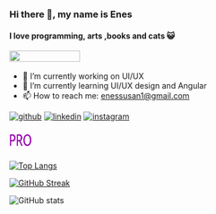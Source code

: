 ### Hi there 👋, my name is **Enes**
#### I love programming, arts ,books and cats 😺

  <img src="https://images.wallpaperscraft.com/image/single/cat_muzzle_fluffy_blue_eyed_119048_3840x2160.jpg" width=50% height=50%>

- 🔭 I’m currently working on UI/UX
- 🌱 I’m currently learning UI/UX design and Angular
- 📫 How to reach me: enessusan1@gmail.com 


[<img src='https://cdn.jsdelivr.net/npm/simple-icons@3.0.1/icons/github.svg' alt='github' height='40'>](https://github.com/enessusan00)  [<img src='https://cdn.jsdelivr.net/npm/simple-icons@3.0.1/icons/linkedin.svg' alt='linkedin' height='40'>](https://www.linkedin.com/in/enes-susan/)  [<img src='https://cdn.jsdelivr.net/npm/simple-icons@3.0.1/icons/instagram.svg' alt='instagram' height='40'>](https://www.instagram.com/dev.enes_/)  

<a href='https://github.com/pricing'><img src='https://raw.githubusercontent.com/acervenky/animated-github-badges/master/assets/pro.gif' width='40' height='40'></a> 

[![Top Langs](https://github-readme-stats.vercel.app/api/top-langs/?username=enessusan00)](https://github.com/anuraghazra/github-readme-stats)

[![GitHub Streak](https://streak-stats.demolab.com/?user=enessusan00&theme=yellowdark)](https://git.io/streak-stats)

![GitHub stats](https://github-readme-stats.vercel.app/api?username=enessusan00&show_icons=true)  

